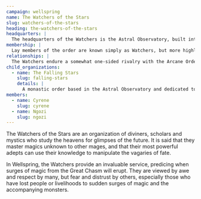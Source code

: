 ```yaml
---
campaign: wellspring
name: The Watchers of the Stars
slug: watchers-of-the-stars
heading: the-watchers-of-the-stars
headquarters: |
  The headquarters of the Watchers is the Astral Observatory, built into a peak high above the City of Wellspring. Although an arduous climb, the Observatory grants an unparalleled view of the city and an unobstructed view of the heavens.
membership: |
  Lay members of the order are known simply as Watchers, but more highly ranked adepts who can learn the secret magics are called Astrologians. Astrologians can be recognized by their blindfolds and robes with the patterns of the constellations. Most adventurers who affiliate with the Watchers have some form of magic, and are most commonly wizards, or clerics with domains of knowledge or prophesy.
relationships: |
  The Watchers endure a somewhat one-sided rivalry with the Arcane Order, who they see as narrow-minded and focused on commerce and influence over the mysteries of magic. That said, a few Watchers are also guild members in good standing, including several high-ranking Astrologians. The Watchers of the Stars also have a dedicated monastic order, the Falling Stars, responsible for protection of the Astral Observatory and (rarely) individual members.
child_organizations:
  - name: The Falling Stars
    slug: falling-stars
    details: |
      A monastic order based in the Astral Observatory and dedicated to the protection of the Watchers of the Stars.
members:
  - name: Cyrene
    slug: cyrene
  - name: Ngozi
    slug: ngozi
---
```


The Watchers of the Stars are an organization of diviners, scholars and mystics who study the heavens for glimpses of the future. It is said that they master magics unknown to other mages, and that their most powerful adepts can use their knowledge to manipulate the vagaries of fate.

In Wellspring, the Watchers provide an invaluable service, predicing when surges of magic from the Great Chasm will erupt. They are viewed by awe and respect by many, but fear and distrust by others, especially those who have lost people or livelihoods to sudden surges of magic and the accompanying monsters.
